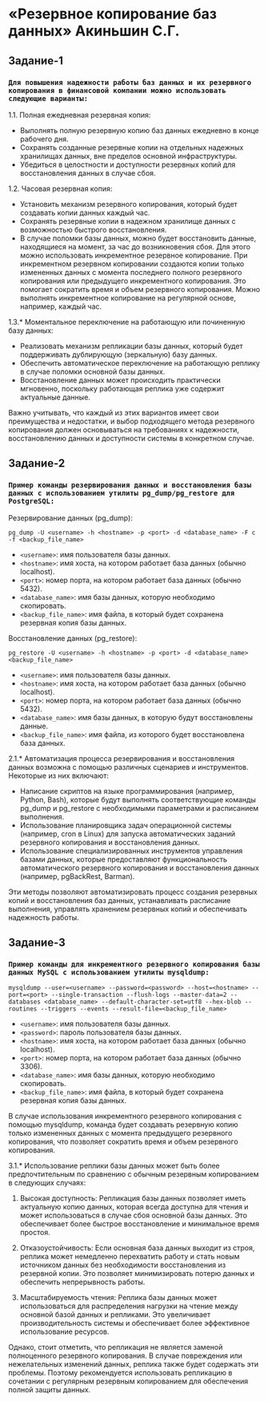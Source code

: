 # «Резервное копирование баз данных» Акиньшин С.Г.

## Задание-1

### `Для повышения надежности работы баз данных и их резервного копирования в финансовой компании можно использовать следующие варианты:`

1.1. Полная ежедневная резервная копия:
   - Выполнять полную резервную копию баз данных ежедневно в конце рабочего дня.
   - Сохранять созданные резервные копии на отдельных надежных хранилищах данных, вне пределов основной инфраструктуры.
   - Убедиться в целостности и доступности резервных копий для восстановления данных в случае сбоя.

1.2. Часовая резервная копия:
   - Установить механизм резервного копирования, который будет создавать копии данных каждый час.
   - Сохранять резервные копии в надежном хранилище данных с возможностью быстрого восстановления.
   - В случае поломки базы данных, можно будет восстановить данные, находящиеся на момент, за час до возникновения сбоя.
     Для этого можно использовать инкрементное резервное копирование. При инкрементном резервном копировании создаются копии только измененных данных с момента последнего полного резервного копирования или предыдущего инкрементного копирования. Это помогает сократить время и объем резервного копирования. Можно выполнять инкрементное копирование на регулярной основе, например, каждый час.

1.3.* Моментальное переключение на работающую или починенную базу данных:
   - Реализовать механизм репликации базы данных, который будет поддерживать дублирующую (зеркальную) базу данных.
   - Обеспечить автоматическое переключение на работающую реплику в случае поломки основной базы данных.
   - Восстановление данных может происходить практически мгновенно, поскольку работающая реплика уже содержит актуальные данные.

Важно учитывать, что каждый из этих вариантов имеет свои преимущества и недостатки, и выбор подходящего метода резервного копирования должен основываться на требованиях к надежности, восстановлению данных и доступности системы в конкретном случае.

## Задание-2

### `Пример команды резервирования данных и восстановления базы данных с использованием утилиты pg_dump/pg_restore для PostgreSQL:`

Резервирование данных (pg_dump):
```
pg_dump -U <username> -h <hostname> -p <port> -d <database_name> -F c -f <backup_file_name>
```

- `<username>`: имя пользователя базы данных.
- `<hostname>`: имя хоста, на котором работает база данных (обычно localhost).
- `<port>`: номер порта, на котором работает база данных (обычно 5432).
- `<database_name>`: имя базы данных, которую необходимо скопировать.
- `<backup_file_name>`: имя файла, в который будет сохранена резервная копия базы данных.

Восстановление данных (pg_restore):
```
pg_restore -U <username> -h <hostname> -p <port> -d <database_name> <backup_file_name>
```

- `<username>`: имя пользователя базы данных.
- `<hostname>`: имя хоста, на котором работает база данных (обычно localhost).
- `<port>`: номер порта, на котором работает база данных (обычно 5432).
- `<database_name>`: имя базы данных, в которую будут восстановлены данные.
- `<backup_file_name>`: имя файла, из которого будет восстановлена база данных.

2.1.* Автоматизация процесса резервирования и восстановления данных возможна с помощью различных сценариев и инструментов. Некоторые из них включают:

- Написание скриптов на языке программирования (например, Python, Bash), которые будут выполнять соответствующие команды pg_dump и pg_restore с необходимыми параметрами и расписанием выполнения.
- Использование планировщика задач операционной системы (например, cron в Linux) для запуска автоматических заданий резервного копирования и восстановления данных.
- Использование специализированных инструментов управления базами данных, которые предоставляют функциональность автоматического резервного копирования и восстановления данных (например, pgBackRest, Barman).

Эти методы позволяют автоматизировать процесс создания резервных копий и восстановления баз данных, устанавливать расписание выполнения, управлять хранением резервных копий и обеспечивать надежность работы.

## Задание-3

### `Пример команды для инкрементного резервного копирования базы данных MySQL с использованием утилиты mysqldump:`

```
mysqldump --user=<username> --password=<password> --host=<hostname> --port=<port> --single-transaction --flush-logs --master-data=2 --databases <database_name> --default-character-set=utf8 --hex-blob --routines --triggers --events --result-file=<backup_file_name>
```

- `<username>`: имя пользователя базы данных.
- `<password>`: пароль пользователя базы данных.
- `<hostname>`: имя хоста, на котором работает база данных (обычно localhost).
- `<port>`: номер порта, на котором работает база данных (обычно 3306).
- `<database_name>`: имя базы данных, которую необходимо скопировать.
- `<backup_file_name>`: имя файла, в который будет сохранена резервная копия базы данных.

В случае использования инкрементного резервного копирования с помощью mysqldump, команда будет создавать резервную копию только измененных данных с момента предыдущего резервного копирования, что позволяет сократить время и объем резервного копирования.

3.1.* Использование реплики базы данных может быть более предпочтительным по сравнению с обычным резервным копированием в следующих случаях:

1. Высокая доступность: Репликация базы данных позволяет иметь актуальную копию данных, которая всегда доступна для чтения и может использоваться в случае сбоя основной базы данных. Это обеспечивает более быстрое восстановление и минимальное время простоя.

2. Отказоустойчивость: Если основная база данных выходит из строя, реплика может немедленно перехватить работу и стать новым источником данных без необходимости восстановления из резервной копии. Это позволяет минимизировать потерю данных и обеспечить непрерывность работы.

3. Масштабируемость чтения: Реплика базы данных может использоваться для распределения нагрузки на чтение между основной базой данных и репликами. Это увеличивает производительность системы и обеспечивает более эффективное использование ресурсов.

Однако, стоит отметить, что репликация не является заменой полноценного резервного копирования. В случае повреждения или нежелательных изменений данных, реплика также будет содержать эти проблемы. Поэтому рекомендуется использовать репликацию в сочетании с регулярным резервным копированием для обеспечения полной защиты данных.